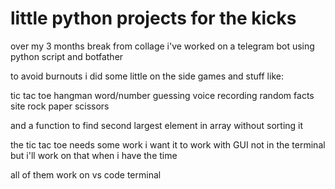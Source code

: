 # little python projects for the kicks
 
over my 3 months break from collage i've worked on a telegram bot using python script and botfather

to avoid burnouts i did some little on the side games and stuff like:

tic tac toe
hangman
word/number guessing
voice recording
random facts site
rock paper scissors

and a function to find second largest element in array without sorting it

the tic tac toe needs some work i want it to work with GUI not in the terminal but i'll work on that when i have the time

all of them work on vs code terminal 